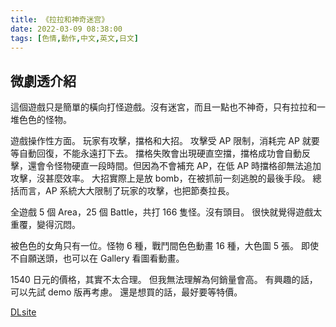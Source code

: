 ```yaml
---
title: 《拉拉和神奇迷宫》
date: 2022-03-09 08:38:00
tags: [色情,動作,中文,英文,日文]
---
```

## 微劇透介紹

這個遊戲只是簡單的橫向打怪遊戲。沒有迷宮，而且一點也不神奇，只有拉拉和一堆色色的怪物。

遊戲操作性方面。
玩家有攻擊，擋格和大招。
攻擊受 AP 限制，消耗完 AP 就要等自動回復，不能永遠打下去。
擋格失敗會出現硬直空擋，擋格成功會自動反擊，還會令怪物硬直一段時間。但因為不會補充 AP，在低 AP 時擋格卻無法追加攻擊，沒甚麼效率。
大招實際上是放 bomb，在被抓前一刻逃脫的最後手段。
總括而言，AP 系統大大限制了玩家的攻擊，也把節奏拉長。

全遊戲 5 個 Area，25 個 Battle，共打 166 隻怪。沒有頭目。
很快就覺得遊戲太重覆，變得沉悶。

被色色的女角只有一位。怪物 6 種，戰鬥間色色動畫 16 種，大色圖 5 張。
即使不自願送頭，也可以在 Gallery 看圖看動畫。

1540 日元的價格，其實不太合理。
但我無法理解為何銷量會高。
有興趣的話，可以先試 demo 版再考慮。
還是想買的話，最好要等特價。

[DLsite](https://www.dlsite.com/maniax/work/=/product_id/RJ268925.html)
